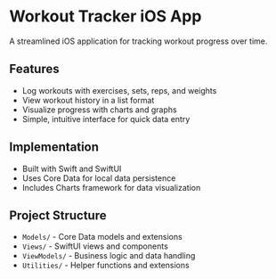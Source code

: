 # Workout Tracker iOS App

A streamlined iOS application for tracking workout progress over time.

## Features
- Log workouts with exercises, sets, reps, and weights
- View workout history in a list format
- Visualize progress with charts and graphs
- Simple, intuitive interface for quick data entry

## Implementation
- Built with Swift and SwiftUI
- Uses Core Data for local data persistence
- Includes Charts framework for data visualization

## Project Structure
- `Models/` - Core Data models and extensions
- `Views/` - SwiftUI views and components
- `ViewModels/` - Business logic and data handling
- `Utilities/` - Helper functions and extensions 